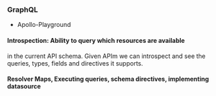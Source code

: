 ### GraphQL 
* Apollo-Playground

#### Introspection: Ability to query which resources are available
in the current API schema. Given APIm we can introspect and see
the queries, types, fields and directives it supports.

#### Resolver Maps, Executing queries, schema directives, implementing datasource